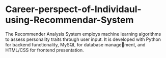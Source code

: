# Career-perspect-of-Individaul-using-Recommendar-System
The Recommender Analysis System employs machine learning algorithms to assess personality traits
through user input. It is developed with Python for backend functionality, MySQL for database management, and HTML/CSS for frontend presentation.

